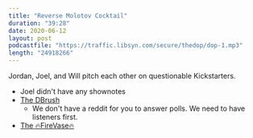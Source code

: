 ```yaml
---
title: "Reverse Molotov Cocktail"
duration: "39:28"
date: 2020-06-12
layout: post
podcastfile: "https://traffic.libsyn.com/secure/thedop/dop-1.mp3"
length: "24918266"
---
```


Jordan, Joel, and Will pitch each other on questionable Kickstarters.

+ Joel didn't have any shownotes
+ [The DBrush](https://www.kickstarter.com/projects/dbrush/dbrush-the-durable-toothbrush)
  + We don't have a reddit for you to answer polls. We need to have listeners first.
+ [The 🔥FireVase🔥](https://www.kickstarter.com/projects/thefirevase/the-firevase?ref=discovery&term=Security)
